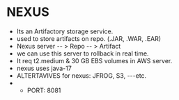 # NEXUS

* Its an Artifactory storage service.
* used to store artifacts on repo. (.JAR, .WAR, .EAR)
* Nexus server -- > Repo -- > Artifact
* we can use this server to rollback in real time.
* It req t2.medium & 30 GB EBS volumes in AWS server.
* nexus uses java-17
* ALTERTAVIVES for nexus: JFROG, S3, ---etc.
* * PORT: 8081
